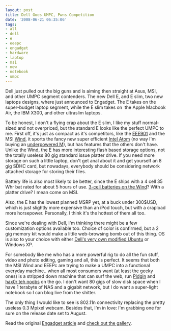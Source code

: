 ```yaml
---
layout: post
title: Dell Goes UMPC, Pwns Competition
date: '2008-06-21 06:35:06'
tags:
- all
- dell
- e
- eeepc
- engadget
- hardware
- laptop
- msi
- new
- notebook
- umpc
---
```


Dell just pulled out the big guns and is aiming then straight at Asus, MSI, and other UMPC segment contenders. The new Dell E, and E slim, two new laptops designs, where just announced to Engadget. The E takes on the super-budget laptop segment, while the E slim takes on  the Apple Macbook Air, the IBM X300, and other ultraslim laptops.

To be honest, I don't a flying crap about the E slim, I like my stuff normal-sized and not overpriced, but the standard E looks like the perfect UMPC to me. First off, it's just as compact as it's competitors, like the <a href="http://www.itechnews.net/2008/05/18/asus-eeepc-901-has-atom/">EEE901</a> and the MSI <a href="http://en.wikipedia.org/wiki/MSI_Wind_PC">Wind</a>, it sports the fancy new super efficient <a href="http://en.wikipedia.org/wiki/Intel_Atom">Intel Atom</a> (no way I'm buying an <a href="http://usa.asus.com/products.aspx?l1=24&amp;l2=163&amp;l3=0&amp;l4=0&amp;model=2281&amp;modelmenu=1">underpowered M</a>), but has features that the others don't have. Unlike the Wind, the E has more interesting flash based storage options, not the totally useless 80 gig standard issue platter drive. If you need more storage on such a little laptop, don't get anal about it and get yourself an 8 gig SDHC card, but nowadays, everybody should be considering network attached storage for storing their files.

Battery life is also most likely to be better, since the E ships with a 4 cell 35 Whr bat rated for about 5 hours of use. <a href="http://www.engadget.com/2008/06/16/msi-wind-atom-based-laptops-delayed-again/">3-cell batteries on the Wind</a>? With a platter drive? I mean come on MSI.

Also, the E has the lowest planned MSRP yet, at a buck under 300$USD, which is just slightly more expensive than an iPod touch, but with a crapload more horsepower. Personally, I think it's the hottest of them all too.

Since we're dealing with Dell, I'm thinking there might be a few customization options available too. Choice of color is confirmed, but a 2 gig memory kit would make a little web-browsing bomb out of this thing. OS is also to your choice with either <a href="http://www.dell.com/content/topics/segtopic.aspx/ubuntu?c=us&amp;cs=19&amp;l=en&amp;s=dhs&amp;dgc=IR&amp;cid=11973&amp;lid=471885">Dell's very own modified Ubuntu</a> or Windows XP.

For somebody like me who has a more powerful rig to do all the fun stuff, video and photo editing, gaming and all, this is perfect. It seems that both the MSI Wind and EEEPc are trying to make a UMPC into a functional everyday machine.. when all most consumers want (at least the geeky ones) is a stripped down machine that can surf the web, run <a href="http://pidgin.im">Pidgin</a> and <a href="http://www.youtube.com/watch?v=3iwdsGJBAdc">hax0r teh noobs</a> on the go. I don't want 80 gigs of slow disk space when I have 1 terabyte of NAS and a gigabit network, but I do want a super-light notebook so I can blog live from the shitter.

The only thing I would like to see is 802.11n connectivity replacing the pretty useless 0.3 Mpixel webcam. Besides that, I'm in love: I'm grabbing one for sure on the release date set to August.

Read the original <a href="http://www.engadget.com/2008/06/12/dell-e-and-e-slim-revealed-taking-on-eee-and-air-in-one-fell-sw/">Engadget article</a> and <a href="http://www.engadget.com/photos/dell-e-and-e-slim-revealed-taking-on-eee-and-air-in-one-fell-swoop/859926/">check out the gallery</a>.